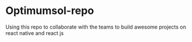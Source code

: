 # Optimumsol-repo

Using this repo to collaborate with the teams to build awesome projects on react native and react js  
